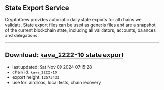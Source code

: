 ## State Export Service
CryptoCrew provides automatic daily state exports for all chains we validate. State export files can be used as genesis files and are a snapshot of the current blockchain state, including all validators, accounts, balances and delegations.

---
**Download: [kava_2222-10 state export](https://dl-eu2.ccvalidators.com/SERVICE/kava/kava_2222-10_export_12573433.json)**
---

- last updated: Sat Nov 09 2024 07:15:28
- chain id: `kava_2222-10`
- export height: `12573433`
- use for: airdrops, local tests, chain recovery
